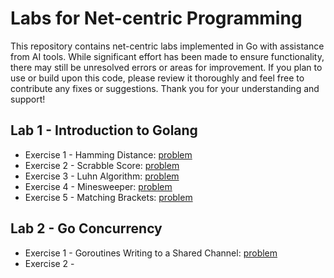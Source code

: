 # Labs for Net-centric Programming
This repository contains net-centric labs implemented in Go with assistance from AI tools. While significant effort has been made to ensure functionality, there may still be unresolved errors or areas for improvement. If you plan to use or build upon this code, please review it thoroughly and feel free to contribute any fixes or suggestions. Thank you for your understanding and support!

## Lab 1 - Introduction to Golang
- Exercise 1 - Hamming Distance: [problem](https://github.com/ume-meu/golang-lab-netcentric/blob/main/Lab1/readme.md#1-hamming-distance)
- Exercise 2 - Scrabble Score: [problem](https://github.com/ume-meu/golang-lab-netcentric/blob/main/Lab1/readme.md#2-scrabble-score)
- Exercise 3 - Luhn Algorithm: [problem](https://github.com/ume-meu/golang-lab-netcentric/blob/main/Lab1/readme.md#3-luhn-algorithm)
- Exercise 4 - Minesweeper: [problem](https://github.com/ume-meu/golang-lab-netcentric/blob/main/Lab1/readme.md#4-minesweeper)
- Exercise 5 - Matching Brackets: [problem](https://github.com/ume-meu/golang-lab-netcentric/blob/main/Lab1/readme.md#5-matching-brackets)

## Lab 2 - Go Concurrency
- Exercise 1 - Goroutines Writing to a Shared Channel: [problem]()
- Exercise 2 - 
